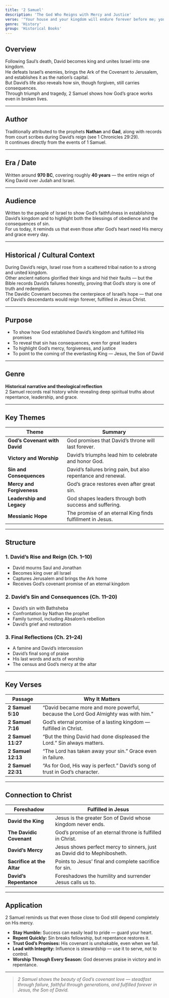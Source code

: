 ```yaml
---
title: '2 Samuel'
description: 'The God Who Reigns with Mercy and Justice'
verse: '"Your house and your kingdom will endure forever before me; your throne will be established forever." — 2 Samuel 7:16'
genre: 'History'
group: 'Historical Books'
---
```


## Overview  
Following Saul’s death, David becomes king and unites Israel into one kingdom.  
He defeats Israel’s enemies, brings the Ark of the Covenant to Jerusalem, and establishes it as the nation’s capital.  
But David’s life also reveals how sin, though forgiven, still carries consequences.  
Through triumph and tragedy, 2 Samuel shows how God’s grace works even in broken lives.

---

## Author  
Traditionally attributed to the prophets **Nathan** and **Gad**, along with records from court scribes during David’s reign (see 1 Chronicles 29:29).  
It continues directly from the events of 1 Samuel.

---

## Era / Date  
Written around **970 BC**, covering roughly **40 years** — the entire reign of King David over Judah and Israel.

---

## Audience  
Written to the people of Israel to show God’s faithfulness in establishing David’s kingdom and to highlight both the blessings of obedience and the consequences of sin.  
For us today, it reminds us that even those after God’s heart need His mercy and grace every day.

---

## Historical / Cultural Context  
During David’s reign, Israel rose from a scattered tribal nation to a strong and united kingdom.  
Other ancient nations glorified their kings and hid their faults — but the Bible records David’s failures honestly, proving that God’s story is one of truth and redemption.  
The Davidic Covenant becomes the centerpiece of Israel’s hope — that one of David’s descendants would reign forever, fulfilled in Jesus Christ.

---

## Purpose  
- To show how God established David’s kingdom and fulfilled His promises  
- To reveal that sin has consequences, even for great leaders  
- To highlight God’s mercy, forgiveness, and justice  
- To point to the coming of the everlasting King — Jesus, the Son of David  

---

## Genre  
**Historical narrative and theological reflection**  
2 Samuel records real history while revealing deep spiritual truths about repentance, leadership, and grace.

---

## Key Themes  

| Theme | Summary |
|-------|----------|
| **God’s Covenant with David** | God promises that David’s throne will last forever. |
| **Victory and Worship** | David’s triumphs lead him to celebrate and honor God. |
| **Sin and Consequences** | David’s failures bring pain, but also repentance and renewal. |
| **Mercy and Forgiveness** | God’s grace restores even after great sin. |
| **Leadership and Legacy** | God shapes leaders through both success and suffering. |
| **Messianic Hope** | The promise of an eternal King finds fulfillment in Jesus. |

---

## Structure  

### 1. David’s Rise and Reign (Ch. 1–10)
- David mourns Saul and Jonathan  
- Becomes king over all Israel  
- Captures Jerusalem and brings the Ark home  
- Receives God’s covenant promise of an eternal kingdom  

### 2. David’s Sin and Consequences (Ch. 11–20)
- David’s sin with Bathsheba  
- Confrontation by Nathan the prophet  
- Family turmoil, including Absalom’s rebellion  
- David’s grief and restoration  

### 3. Final Reflections (Ch. 21–24)
- A famine and David’s intercession  
- David’s final song of praise  
- His last words and acts of worship  
- The census and God’s mercy at the altar  

---

## Key Verses  

| Passage | Why It Matters |
|----------|----------------|
| **2 Samuel 5:10** | “David became more and more powerful, because the Lord God Almighty was with him.” |
| **2 Samuel 7:16** | God’s eternal promise of a lasting kingdom — fulfilled in Christ. |
| **2 Samuel 11:27** | “But the thing David had done displeased the Lord.” Sin always matters. |
| **2 Samuel 12:13** | “The Lord has taken away your sin.” Grace even in failure. |
| **2 Samuel 22:31** | “As for God, His way is perfect.” David’s song of trust in God’s character. |

---

## Connection to Christ  

| Foreshadow | Fulfilled in Jesus |
|-------------|-------------------|
| **David the King** | Jesus is the greater Son of David whose kingdom never ends. |
| **The Davidic Covenant** | God’s promise of an eternal throne is fulfilled in Christ. |
| **David’s Mercy** | Jesus shows perfect mercy to sinners, just as David did to Mephibosheth. |
| **Sacrifice at the Altar** | Points to Jesus’ final and complete sacrifice for sin. |
| **David’s Repentance** | Foreshadows the humility and surrender Jesus calls us to. |

---

## Application  
2 Samuel reminds us that even those close to God still depend completely on His mercy.  
- **Stay Humble:** Success can easily lead to pride — guard your heart.  
- **Repent Quickly:** Sin breaks fellowship, but repentance restores it.  
- **Trust God’s Promises:** His covenant is unshakable, even when we fall.  
- **Lead with Integrity:** Influence is stewardship — use it to serve, not to control.  
- **Worship Through Every Season:** God deserves praise in victory and in repentance.  

---

> *2 Samuel shows the beauty of God’s covenant love — steadfast through failure, faithful through generations, and fulfilled forever in Jesus, the Son of David.*
